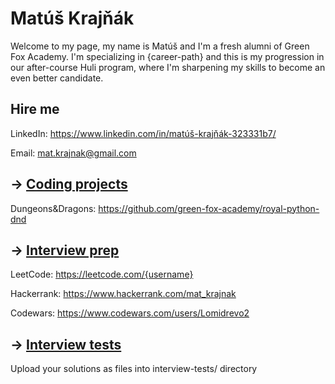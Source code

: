 # Matúš Krajňák

Welcome to my page, my name is Matúš and I'm a fresh alumni of Green Fox Academy. I'm specializing in {career-path} and this is my progression in our after-course Huli program, where I'm sharpening my skills to become an even better candidate.

## Hire me
LinkedIn: https://www.linkedin.com/in/matúš-krajňák-323331b7/

Email: mat.krajnak@gmail.com

## &rarr; [Coding projects](https://github.com/green-fox-academy/definitions/tree/master/project-phase/huli/coding-projects)
Dungeons&Dragons: https://github.com/green-fox-academy/royal-python-dnd

## &rarr; [Interview prep](https://github.com/green-fox-academy/teaching-materials/tree/master/interview)
LeetCode: https://leetcode.com/{username}

Hackerrank: https://www.hackerrank.com/mat_krajnak

Codewars: https://www.codewars.com/users/Lomidrevo2

## &rarr; [Interview tests](https://github.com/green-fox-academy/teaching-materials/tree/master/project-phase/tech-interview-tests)
Upload your solutions as files into interview-tests/ directory


